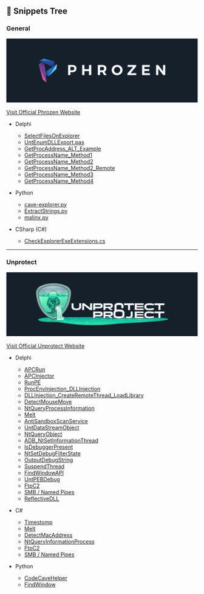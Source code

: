 ## 🌳 Snippets Tree

### General

<p align="center">
  <img src="Images/Phrozen.png"/>
</p>

[Visit Official Phrozen Website](https://www.phrozen.io)

* Delphi
	* [SelectFilesOnExplorer](Delphi/SelectFilesOnExplorer/)
	* [UntEnumDLLExport.pas](Delphi/UntEnumDLLExport.pas)
	* [GetProcAddress_ALT_Example](Delphi/GetProcAddress_ALT_Example.pas)
	* [GetProcessName_Method1](Delphi/GetProcessName_Method1.pas)
	* [GetProcessName_Method2](Delphi/GetProcessName_Method2.pas)
	* [GetProcessName_Method2_Remote](Delphi/GetProcessName_Method2_Remote.pas)
	* [GetProcessName_Method3](Delphi/GetProcessName_Method3.pas)
	* [GetProcessName_Method4](Delphi/GetProcessName_Method4.pas)
	
* Python
  	* [cave-explorer.py](Python/cave-explorer.py)
	* [ExtractStrings.py](Python/ExtractStrings.py)
	* [malinx.py](Python/malinx.py)

* CSharp (C#)
	* [CheckExplorerExeExtensions.cs](CS/CheckExplorerExeExtensions.cs)

---

### Unprotect

<p align="center">
  <img src="Images/Unprotect.png"/>
</p>

[Visit Official Unprotect Website](https://unprotect.it)

* Delphi
	* [APCRun](Unprotect/Delphi/APCRun.dpr)
	* [APCInjector](Unprotect/Delphi/APCInjector.dpr)
	* [RunPE](Unprotect/Delphi/RunPE.dpr)
	* [ProcEnvInjection_DLLInjection](Unprotect/Delphi/ProcEnvInjection_DLLInjection.dpr)
	* [DLLInjection_CreateRemoteThread_LoadLibrary](Unprotect/Delphi//DLLInjection_CreateRemoteThread_LoadLibrary.dpr)
	* [DetectMouseMove](Unprotect/Delphi/DetectMouseMove.dpr)
	* [NtQueryProcessInformation](Unprotect/Delphi/NtQueryProcessInformation.dpr)
	* [Melt](Unprotect/Delphi/Melt.dpr)
	* [AntiSandboxScanService](Unprotect/Delphi/AntiSandboxScanService.dpr)
	* [UntDataStreamObject](Unprotect/Delphi/UntDataStreamObject.pas)
	* [NtQueryObject](Unprotect/Delphi/NtQueryObject.dpr)
	* [ADB_NtSetInformationThread](Unprotect/Delphi/ADB_NtSetInformationThread.dpr)
	* [IsDebuggerPresent](Unprotect/Delphi/IsDebuggerPresent.dpr)
	* [NtSetDebugFilterState](Unprotect/Delphi/NtSetDebugFilterState.dpr)
	* [OutputDebugString](Unprotect/Delphi/OutputDebugString.dpr)
	* [SuspendThread](Unprotect/Delphi/SuspendThread.dpr)
	* [FindWindowAPI](Unprotect/Delphi/FindWindowAPI.dpr)
	* [UntPEBDebug](Unprotect/Delphi/UntPEBDebug.pas)
	* [FtpC2](Unprotect/Delphi/FtpC2.pas)
	* [SMB / Named Pipes](Unprotect/Delphi/NamedPipes_SMB.pas)
	* [ReflectiveDLL](Unprotect/Delphi/ReflectiveDLL.pas)
	


* C#
	* [Timestomp](Unprotect/CS/Timestomp.cs)
	* [Melt](Unprotect/CS/Melt.cs)
	* [DetectMacAddress](Unprotect/CS/DetectMacAddress.cs)
	* [NtQueryInformationProcess](Unprotect/CS/NtQueryInformationProcess.cs)
	* [FtpC2](Unprotect/CS/FtpC2.cs)
	* [SMB / Named Pipes](Unprotect/CS/NamedPipes_SMB.cs)


* Python
	* [CodeCaveHelper](Unprotect/Python/CodeCaveHelper.py)
	* [FindWindow](Unprotect/Python/FindWindow.py)

